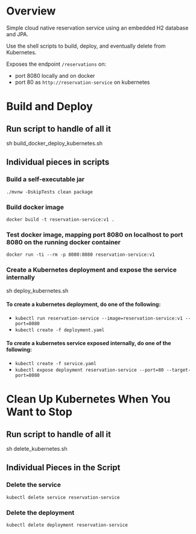 # Overview
Simple cloud native reservation service using an embedded H2 database and JPA.  

Use the shell scripts to build, deploy, and eventually delete from Kubernetes.

Exposes the endpoint `/reservations` on:
* port 8080 locally and on docker
* port 80 as `http://reservation-service` on kubernetes

# Build and Deploy

## Run script to handle of all it
sh build_docker_deploy_kubernetes.sh

## Individual pieces in scripts

### Build a self-executable jar
`./mvnw -DskipTests clean package`

### Build docker image
`docker build -t reservation-service:v1 .`

### Test docker image, mapping port 8080 on localhost to port 8080 on the running docker container
`docker run -ti --rm -p 8080:8080 reservation-service:v1`

### Create a Kubernetes deployment and expose the service internally
sh deploy_kubernetes.sh

#### To create a kubernetes deployment, do one of the following:
* `kubectl run reservation-service --image=reservation-service:v1 --port=8080`
* `kubectl create -f deployment.yaml`

#### To create a kubernetes service exposed internally, do one of the following:
* `kubectl create -f service.yaml`
* `kubectl expose deployment reservation-service --port=80 --target-port=8080`

# Clean Up Kubernetes When You Want to Stop

## Run script to handle of all it
sh delete_kubernetes.sh

## Individual Pieces in the Script

### Delete the service
`kubectl delete service reservation-service`

### Delete the deployment
`kubectl delete deployment reservation-service`